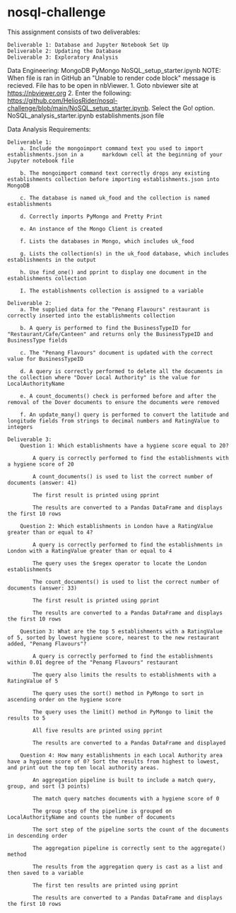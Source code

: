 # nosql-challenge

This assignment consists of two deliverables:

    Deliverable 1: Database and Jupyter Notebook Set Up
    Deliverable 2: Updating the Database
    Deliverable 3: Exploratory Analysis


Data Engineering: 
    MongoDB
    PyMongo
    NoSQL_setup_starter.ipynb 
        NOTE: When file is ran in GitHub an "Unable to render code block" message is recieved. 
              File has to be open in nbViewer.
                1. Goto nbviewer site at https://nbviewer.org
                2. Enter the following: https://github.com/HeliosRider/nosql-challenge/blob/main/NoSQL_setup_starter.ipynb. Select the Go! option.
    NoSQL_analysis_starter.ipynb 
    establishments.json file

Data Analysis Requirements:

    Deliverable 1:
        a. Include the mongoimport command text you used to import establishments.json in a      markdown cell at the beginning of your Jupyter notebook file 

        b. The mongoimport command text correctly drops any existing establishments collection before importing establishments.json into MongoDB 

        c. The database is named uk_food and the collection is named establishments 

        d. Correctly imports PyMongo and Pretty Print 

        e. An instance of the Mongo Client is created 

        f. Lists the databases in Mongo, which includes uk_food 

        g. Lists the collection(s) in the uk_food database, which includes establishments in the output 

        h. Use find_one() and pprint to display one document in the establishments collection 

        I. The establishments collection is assigned to a variable 

    Deliverable 2:
        a. The supplied data for the "Penang Flavours" restaurant is correctly inserted into the establishments collection 

        b. A query is performed to find the BusinessTypeID for "Restaurant/Cafe/Canteen" and returns only the BusinessTypeID and BusinessType fields 

        c. The "Penang Flavours" document is updated with the correct value for BusinessTypeID 

        d. A query is correctly performed to delete all the documents in the collection where "Dover Local Authority" is the value for LocalAuthorityName 

        e. A count_documents() check is performed before and after the removal of the Dover documents to ensure the documents were removed 

        f. An update_many() query is performed to convert the latitude and longitude fields from strings to decimal numbers and RatingValue to integers 

    Deliverable 3: 
        Question 1: Which establishments have a hygiene score equal to 20? 

            A query is correctly performed to find the establishments with a hygiene score of 20 

            A count_documents() is used to list the correct number of documents (answer: 41) 

            The first result is printed using pprint 

            The results are converted to a Pandas DataFrame and displays the first 10 rows 

        Question 2: Which establishments in London have a RatingValue greater than or equal to 4? 

            A query is correctly performed to find the establishments in London with a RatingValue greater than or equal to 4 

            The query uses the $regex operator to locate the London establishments 

            The count_documents() is used to list the correct number of documents (answer: 33) 

            The first result is printed using pprint 

            The results are converted to a Pandas DataFrame and displays the first 10 rows 

        Question 3: What are the top 5 establishments with a RatingValue of 5, sorted by lowest hygiene score, nearest to the new restaurant added, "Penang Flavours"? 

            A query is correctly performed to find the establishments within 0.01 degree of the "Penang Flavours" restaurant 

            The query also limits the results to establishments with a RatingValue of 5 

            The query uses the sort() method in PyMongo to sort in ascending order on the hygiene score 

            The query uses the limit() method in PyMongo to limit the results to 5 

            All five results are printed using pprint 

            The results are converted to a Pandas DataFrame and displayed 

        Question 4: How many establishments in each Local Authority area have a hygiene score of 0? Sort the results from highest to lowest, and print out the top ten local authority areas. 

            An aggregation pipeline is built to include a match query, group, and sort (3 points)

            The match query matches documents with a hygiene score of 0 

            The group step of the pipeline is grouped on LocalAuthorityName and counts the number of documents 

            The sort step of the pipeline sorts the count of the documents in descending order 

            The aggregation pipeline is correctly sent to the aggregate() method 

            The results from the aggregation query is cast as a list and then saved to a variable 

            The first ten results are printed using pprint 

            The results are converted to a Pandas DataFrame and displays the first 10 rows 

